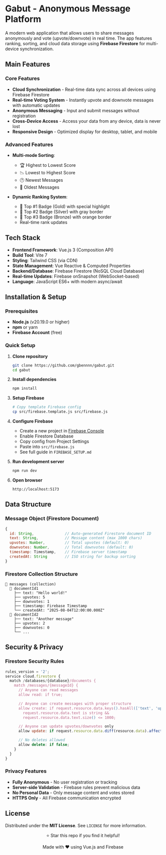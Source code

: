 # Gabut - Anonymous Message Platform

A modern web application that allows users to share messages anonymously and vote (upvote/downvote) in real time. The app features ranking, sorting, and cloud data storage using **Firebase Firestore** for multi-device synchronization.

## Main Features

### Core Features

- **Cloud Synchronization** - Real-time data sync across all devices using Firebase Firestore
- **Real-time Voting System** - Instantly upvote and downvote messages with automatic updates
- **Anonymous Messaging** - Input and submit messages without registration
- **Cross-Device Access** - Access your data from any device, data is never lost
- **Responsive Design** - Optimized display for desktop, tablet, and mobile

### Advanced Features

- **Multi-mode Sorting**:
  - 🏆 Highest to Lowest Score
  - 📉 Lowest to Highest Score
  - 🕐 Newest Messages
  - 📅 Oldest Messages

- **Dynamic Ranking System**:
  - 🥇 Top #1 Badge (Gold) with special highlight
  - 🥈 Top #2 Badge (Silver) with gray border
  - 🥉 Top #3 Badge (Bronze) with orange border
  - Real-time rank updates

## Tech Stack

- **Frontend Framework**: Vue.js 3 (Composition API)
- **Build Tool**: Vite 7
- **Styling**: Tailwind CSS (via CDN)
- **State Management**: Vue Reactive & Computed Properties
- **Backend/Database**: Firebase Firestore (NoSQL Cloud Database)
- **Real-time Updates**: Firebase onSnapshot (WebSocket-based)
- **Language**: JavaScript ES6+ with modern async/await

## Installation & Setup

### Prerequisites

- **Node.js** (v20.19.0 or higher)
- **npm** or yarn
- **Firebase Account** (free)

### Quick Setup

1. **Clone repository**

   ```bash
   git clone https://github.com/gbennnn/gabut.git
   cd gabut
   ```

2. **Install dependencies**

   ```bash
   npm install
   ```

3. **Setup Firebase**

   ```bash
   # Copy template Firebase config
   cp src/firebase.template.js src/firebase.js
   ```

4. **Configure Firebase**
   - Create a new project in [Firebase Console](https://console.firebase.google.com/)
   - Enable Firestore Database
   - Copy config from Project Settings
   - Paste into `src/firebase.js`
   - See full guide in `FIREBASE_SETUP.md`

5. **Run development server**

   ```bash
   npm run dev
   ```

6. **Open browser**
   ```
   http://localhost:5173
   ```

## Data Structure

### Message Object (Firestore Document)

```javascript
{
  id: String,              // Auto-generated Firestore document ID
  text: String,            // Message content (max 1000 chars)
  upvotes: Number,         // Total upvotes (default: 0)
  downvotes: Number,       // Total downvotes (default: 0)
  timestamp: Timestamp,    // Firebase server timestamp
  createdAt: String        // ISO string for backup sorting
}
```

### Firestore Collection Structure

```
📁 messages (collection)
  📄 documentId1
    ├── text: "Hello world!"
    ├── upvotes: 5
    ├── downvotes: 1
    ├── timestamp: Firebase Timestamp
    └── createdAt: "2025-08-04T12:00:00.000Z"
  📄 documentId2
    ├── text: "Another message"
    ├── upvotes: 2
    ├── downvotes: 0
    └── ...
```

## Security & Privacy

### Firestore Security Rules

```javascript
rules_version = '2';
service cloud.firestore {
  match /databases/{database}/documents {
    match /messages/{messageId} {
      // Anyone can read messages
      allow read: if true;

      // Anyone can create messages with proper structure
      allow create: if request.resource.data.keys().hasAll(['text', 'upvotes', 'downvotes', 'timestamp']) &&
        request.resource.data.text is string &&
        request.resource.data.text.size() <= 1000;

      // Anyone can update upvotes/downvotes only
      allow update: if request.resource.data.diff(resource.data).affectedKeys().hasOnly(['upvotes', 'downvotes']);

      // No deletes allowed
      allow delete: if false;
    }
  }
}
```

### Privacy Features

- **Fully Anonymous** - No user registration or tracking
- **Server-side Validation** - Firebase rules prevent malicious data
- **No Personal Data** - Only message content and votes stored
- **HTTPS Only** - All Firebase communication encrypted

## License

Distributed under the **MIT License**. See `LICENSE` for more information.

<div align="center">
  <p>⭐ Star this repo if you find it helpful!</p>
  <p>Made with ❤️ using Vue.js and Firebase</p>
</div>
